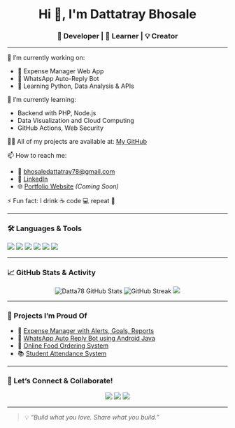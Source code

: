 <h1 align="center">Hi 👋, I'm Dattatray Bhosale</h1>
<h3 align="center">🚀 Developer | 🧠 Learner | 💡 Creator</h3>

---

🔭 I’m currently working on:  
- 🧾 Expense Manager Web App  
- 💬 WhatsApp Auto-Reply Bot  
- 🧪 Learning Python, Data Analysis & APIs  

🌱 I’m currently learning:  
- Backend with PHP, Node.js  
- Data Visualization and Cloud Computing  
- GitHub Actions, Web Security  

👨‍💻 All of my projects are available at: [My GitHub](https://github.com/Datta78)

📫 How to reach me:  
- 📧 bhosaledattatray78@gmail.com  
- 💼 [LinkedIn](https://www.linkedin.com/in/dattatray-bhosale)  
- 🌐 [Portfolio Website](#) *(Coming Soon)*

⚡ Fun fact: I drink ☕ code 💻 repeat 🔁

---

### 🛠️ Languages & Tools

<p align="left">
  <img src="https://img.shields.io/badge/PHP-777BB4?style=for-the-badge&logo=php&logoColor=white" />
  <img src="https://img.shields.io/badge/MySQL-00758F?style=for-the-badge&logo=mysql&logoColor=white" />
  <img src="https://img.shields.io/badge/JavaScript-F7DF1E?style=for-the-badge&logo=javascript&logoColor=black" />
  <img src="https://img.shields.io/badge/HTML5-E34F26?style=for-the-badge&logo=html5&logoColor=white" />
  <img src="https://img.shields.io/badge/CSS3-1572B6?style=for-the-badge&logo=css3&logoColor=white" />
  <img src="https://img.shields.io/badge/Python-3776AB?style=for-the-badge&logo=python&logoColor=white" />
</p>

---

### 📈 GitHub Stats & Activity

<p align="center">
  <img src="https://github-readme-stats.vercel.app/api?username=Datta78&show_icons=true&theme=radical" alt="Datta78 GitHub Stats" />
  <img src="https://github-readme-streak-stats.herokuapp.com?user=Datta78&theme=radical&hide_border=true" alt="GitHub Streak" />
  <img src="https://github-readme-stats.vercel.app/api/top-langs/?username=Datta78&layout=compact&theme=radical" />
</p>

---

### 🧠 Projects I’m Proud Of

- 💸 [Expense Manager with Alerts, Goals, Reports](https://github.com/Datta78/ExpenseManager)
- 🤖 [WhatsApp Auto Reply Bot using Android Java](https://github.com/Datta78/WhatsAppBot)
- 🛒 [Online Food Ordering System](https://github.com/Datta78/Food-Order-System)
- 📚 [Student Attendance System](https://github.com/Datta78/AttendanceSystem)

---

### 📌 Let’s Connect & Collaborate!

<p align="center">
  <a href="mailto:bhosaledattatray78@gmail.com"><img src="https://img.shields.io/badge/Email-D14836?style=for-the-badge&logo=gmail&logoColor=white"/></a>
  <a href="https://www.linkedin.com/in/dattatray-bhosale/"><img src="https://img.shields.io/badge/LinkedIn-0077B5?style=for-the-badge&logo=linkedin&logoColor=white"/></a>
  <a href="https://github.com/Datta78"><img src="https://img.shields.io/github/followers/Datta78?label=Follow&style=for-the-badge"/></a>
</p>

---

> 💡 *“Build what you love. Share what you build.”*  
